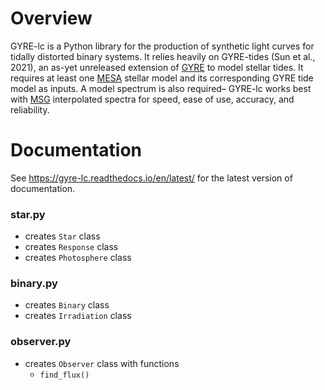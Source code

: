# Overview

GYRE-lc is a Python library for the production of synthetic light curves for tidally distorted binary systems. It relies heavily on GYRE-tides (Sun et al., 2021), an as-yet unreleased extension of [GYRE](https://github.com/rhdtownsend/gyre) to model stellar tides. It requires at least one [MESA](https://github.com/MESAHub/mesa) stellar model and its corresponding GYRE tide model as inputs. A model spectrum is also required– GYRE-lc works best with [MSG](https://github.com/rhdtownsend/msg) interpolated spectra for speed, ease of use, accuracy, and reliability.

# Documentation 

See https://gyre-lc.readthedocs.io/en/latest/ for the latest version of documentation.

### star.py

- creates `Star` class
- creates `Response` class
- creates `Photosphere` class

### binary.py

- creates `Binary` class
- creates `Irradiation` class

### observer.py

- creates `Observer` class with functions
  - `find_flux()`
